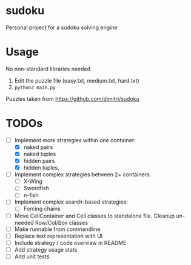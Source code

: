 # sudoku
Personal project for a sudoku solving engine

# Usage
No non-standard libraries needed
1. Edit the puzzle file (easy.txt, medium.txt, hard.txt)
2. `python3 main.py`

Puzzles taken from https://github.com/dimitri/sudoku

# TODOs
- [ ] Implement more strategies within one container:
    - [x] naked pairs
    - [x] naked tuples
    - [x] hidden pairs
    - [x] hidden tuples,
- [ ] Implement complex strategies between 2+ containers:
    - [ ] X-Wing
    - [ ] Swordfish
    - [ ] n-fish
- [ ] Implement complex search-based strategies:
    - [ ] Forcing chains
- [ ] Move CellContainer and Cell classes to standalone file. Cleanup un-needed Row/Col/Box classes
- [ ] Make runnable from commandline
- [ ] Replace text representation with UI
- [ ] Include strategy / code overview in README
- [ ] Add strategy usage stats
- [ ] Add unit tests